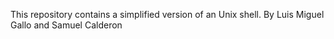 This repository contains a simplified version of an Unix shell. By Luis Miguel Gallo and Samuel Calderon

